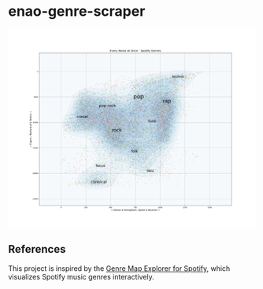 ﻿# enao-genre-scraper
![Spotify Genres](./data/plot.png)
## References
This project is inspired by the [Genre Map Explorer for Spotify](https://observablehq.com/@mjbo/genre-map-explorer-for-spotify), which visualizes Spotify music genres interactively.
